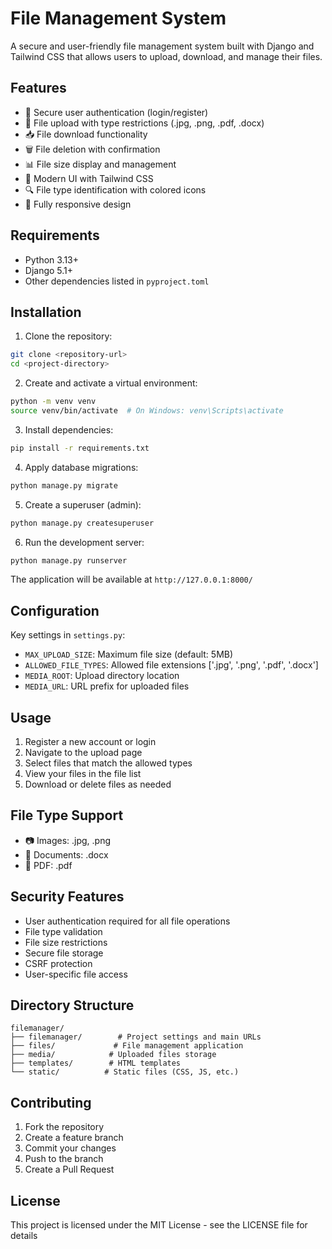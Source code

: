 # File Management System

A secure and user-friendly file management system built with Django and Tailwind CSS that allows users to upload, download, and manage their files.

## Features

- 🔐 Secure user authentication (login/register)
- 📁 File upload with type restrictions (.jpg, .png, .pdf, .docx)
- 📥 File download functionality
- 🗑️ File deletion with confirmation
- 📊 File size display and management
- 🎨 Modern UI with Tailwind CSS
- 🔍 File type identification with colored icons
- 📱 Fully responsive design

## Requirements

- Python 3.13+
- Django 5.1+
- Other dependencies listed in `pyproject.toml`

## Installation

1. Clone the repository:

```bash
git clone <repository-url>
cd <project-directory>
```

2. Create and activate a virtual environment:

```bash
python -m venv venv
source venv/bin/activate  # On Windows: venv\Scripts\activate
```

3. Install dependencies:

```bash
pip install -r requirements.txt
```

4. Apply database migrations:

```bash
python manage.py migrate
```

5. Create a superuser (admin):

```bash
python manage.py createsuperuser
```

6. Run the development server:

```bash
python manage.py runserver
```

The application will be available at `http://127.0.0.1:8000/`

## Configuration

Key settings in `settings.py`:

- `MAX_UPLOAD_SIZE`: Maximum file size (default: 5MB)
- `ALLOWED_FILE_TYPES`: Allowed file extensions ['.jpg', '.png', '.pdf', '.docx']
- `MEDIA_ROOT`: Upload directory location
- `MEDIA_URL`: URL prefix for uploaded files

## Usage

1. Register a new account or login
2. Navigate to the upload page
3. Select files that match the allowed types
4. View your files in the file list
5. Download or delete files as needed

## File Type Support

- 📷 Images: .jpg, .png
- 📄 Documents: .docx
- 📑 PDF: .pdf

## Security Features

- User authentication required for all file operations
- File type validation
- File size restrictions
- Secure file storage
- CSRF protection
- User-specific file access

## Directory Structure

```
filemanager/
├── filemanager/        # Project settings and main URLs
├── files/             # File management application
├── media/            # Uploaded files storage
├── templates/        # HTML templates
└── static/          # Static files (CSS, JS, etc.)
```

## Contributing

1. Fork the repository
2. Create a feature branch
3. Commit your changes
4. Push to the branch
5. Create a Pull Request

## License

This project is licensed under the MIT License - see the LICENSE file for details
